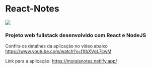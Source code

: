 ﻿# React-Notes
<a href="" target="_blank"><img src="https://img.shields.io/badge/status-em%20desenvolvimento-yellow"></a>
### Projeto web fullstack desenvolvido com React e NodeJS

Confira os detalhes da aplicação no vídeo abaixo
https://www.youtube.com/watch?v=fXbXVgL7cwM

Link para a aplicação: https://moraisnotes.netlify.app/
